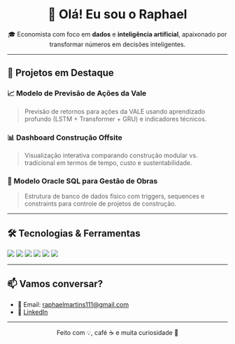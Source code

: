 <h1 align="center">👋 Olá! Eu sou o Raphael</h1>

<p align="center">
🎓 Economista com foco em <strong>dados</strong> e <strong>inteligência artificial</strong>, apaixonado por transformar números em decisões inteligentes.
</p>

---

## 🚀 Projetos em Destaque

### 📈 Modelo de Previsão de Ações da Vale
> Previsão de retornos para ações da VALE usando aprendizado profundo (LSTM + Transformer + GRU) e indicadores técnicos.

### 📊 Dashboard Construção Offsite
> Visualização interativa comparando construção modular vs. tradicional em termos de tempo, custo e sustentabilidade.

### 🧮 Modelo Oracle SQL para Gestão de Obras
> Estrutura de banco de dados físico com triggers, sequences e constraints para controle de projetos de construção.

---

## 🛠️ Tecnologias & Ferramentas

<img src="https://img.shields.io/badge/Python-3776AB?style=for-the-badge&logo=python&logoColor=white"/>
<img src="https://img.shields.io/badge/Pandas-150458?style=for-the-badge&logo=pandas&logoColor=white"/>
<img src="https://img.shields.io/badge/TensorFlow-FF6F00?style=for-the-badge&logo=tensorflow&logoColor=white"/>
<img src="https://img.shields.io/badge/PowerBI-F2C811?style=for-the-badge&logo=powerbi&logoColor=black"/>
<img src="https://img.shields.io/badge/Oracle-F80000?style=for-the-badge&logo=oracle&logoColor=white"/>
<img src="https://img.shields.io/badge/GitHub-181717?style=for-the-badge&logo=github&logoColor=white"/>

---

## 📫 Vamos conversar?

- 📧 Email: raphaelmartins111@gmail.com  
- 💼 [LinkedIn](https://www.linkedin.com/in/raphaelmta/)

---

<p align="center">
Feito com 💡, café ☕ e muita curiosidade 🚀
</p>
